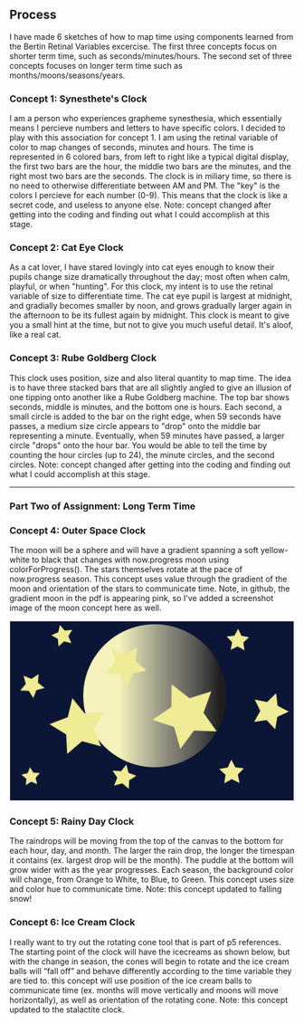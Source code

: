 ## Process

I have made 6 sketches of how to map time using components learned from the 
Bertin Retinal Variables excercise. The first three concepts focus on shorter 
term time, such as seconds/minutes/hours. The second set of three concepts 
focuses on longer term time such as months/moons/seasons/years.


### Concept 1: Synesthete's Clock
I am a person who experiences grapheme synesthesia, which essentially means I 
percieve numbers and letters to have specific colors. I decided to play with 
this association for concept 1. I am using the retinal variable of color to 
map changes of seconds, minutes and hours. The time is represented in 6 colored 
bars, from left to right like a typical digital display, the first two bars are 
the hour, the middle two bars are the minutes, and the right most two bars are 
the seconds. The clock is in miliary time, so there is no need to otherwise 
differentiate between AM and PM. The "key" is the colors I percieve for each 
number (0-9). This means that the clock is like a secret code, and useless to 
anyone else. 
Note: concept changed after getting into the coding and finding out what I could
accomplish at this stage.


### Concept 2: Cat Eye Clock
As a cat lover, I have stared lovingly into cat eyes enough to know their pupils 
change size dramatically throughout the day; most often when calm, playful, or 
when "hunting". For this clock, my intent is to use the retinal variable of size 
to differentiate time. The cat eye pupil is largest at midnight, and gradially 
becomes smaller by noon, and grows gradually larger again in the afternoon to 
be its fullest again by midnight. This clock is meant to give you a small hint 
at the time, but not to give you much useful detail. It's aloof, like a real cat.


### Concept 3: Rube Goldberg Clock
This clock uses position, size and also literal quantity to map time. The idea 
is to have three stacked bars that are all slightly angled to give an illusion 
of one tipping onto another like a Rube Goldberg machine. The top bar shows 
seconds, middle is minutes, and the bottom one is hours. Each second, a small 
circle is added to the bar on the right edge, when 59 seconds have passes, a 
medium size circle appears to "drop" onto the middle bar representing a minute. 
Eventually, when 59 minutes have passed, a larger circle "drops" onto the hour 
bar. You would be able to tell the time by counting the hour circles (up to 24),
the minute circles, and the second circles. 
Note: concept changed after getting into the coding and finding out what I could
accomplish at this stage.

--------------------------------------------------------------------------------

### Part Two of Assignment: Long Term Time


### Concept 4: Outer Space Clock
The moon will be a sphere and will have a gradient spanning a soft yellow-white
to black that changes with now.progress moon using colorForProgress(). The stars 
themselves rotate at the pace of now.progress season.  This concept uses value 
through the gradient of the moon and orientation of the stars to communicate time.
Note, in github, the gradient moon in the pdf is appearing pink, so I've added a 
screenshot image of the moon concept here as well.

![Moon](MoonGradient.png "screenshot")


### Concept 5: Rainy Day Clock
The raindrops will be moving from the top of the canvas to the bottom for each 
hour, day, and month. The larger the rain drop, the longer the timespan it 
contains (ex. largest drop will be the month).  The puddle at the bottom will 
grow wider with as the year progresses. Each season, the background color will 
change, from Orange to White, to Blue, to Green. This concept uses size and 
color hue to communicate time. Note: this concept updated to falling snow!


### Concept 6: Ice Cream Clock
I really want to try out the rotating cone tool that is part of p5 references. 
The starting point of the clock will have the icecreams as shown below, but with 
the change in season, the cones will begin to rotate and the ice cream balls 
will “fall off” and behave differently according to the time variable they are 
tied to.  this concept will use position of the ice cream balls to communicate 
time (ex. months will move vertically and moons will move horizontally), as well 
as orientation of the rotating cone. Note: this concept updated to the stalactite
clock.